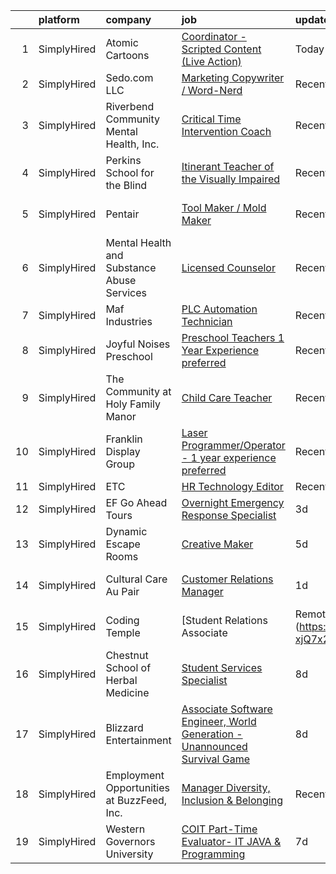 

|    | platform    | company                                    | job                                                                                                                                                                                        | update_time   | location               |
|---:|:------------|:-------------------------------------------|:-------------------------------------------------------------------------------------------------------------------------------------------------------------------------------------------|:--------------|:-----------------------|
|  1 | SimplyHired | Atomic Cartoons                            | [Coordinator - Scripted Content (Live Action)](https://www.simplyhired.com/job/oFnJ5jolc6udUOOlsO3ea4-_VI8gmMDbqK-xCZ7KN4DNwL_u5mwmFg?q=creative+programming)                              | Today         | Los Angeles, CA        |
|  2 | SimplyHired | Sedo.com LLC                               | [Marketing Copywriter / Word-Nerd](https://www.simplyhired.com/job/LZP_Ovcp4e5v6ByHyZJQMsFjQoGnwD42FevH03biFKuDa57D0y27mw?q=creative+programming)                                          | Recently      | Boston, MA             |
|  3 | SimplyHired | Riverbend Community Mental Health, Inc.    | [Critical Time Intervention Coach](https://www.simplyhired.com/job/IOwErGamPZ6qvEVZgJsQ9BlHi1kQbTHGAjgt3RdtsX3oxBNCU38ASA?q=creative+programming)                                          | Recently      | Concord, NH            |
|  4 | SimplyHired | Perkins School for the Blind               | [Itinerant Teacher of the Visually Impaired](https://www.simplyhired.com/job/788ablg0AuYha4gFqYAs1lnf7RWsJoVot1dsa7XsiUmdR0U3KnNWBg?q=creative+programming)                                | Recently      | Watertown, MA          |
|  5 | SimplyHired | Pentair                                    | [Tool Maker / Mold Maker](https://www.simplyhired.com/job/SV3jmx27VrnDRzxDNPyxjisKv3aBPTrjeqQ9m_aej_zRcL54uoD2ig?q=creative+programming)                                                   | Recently      | New Brighton, MN       |
|  6 | SimplyHired | Mental Health and Substance Abuse Services | [Licensed Counselor](https://www.simplyhired.com/job/zbwx0u6JxCU1cui3cVn_pdmiuASpjcLS7DaKArEvnKfwsaMqp6EiIQ?q=creative+programming)                                                        | Recently      | Buffalo Grove, IL      |
|  7 | SimplyHired | Maf Industries                             | [PLC Automation Technician](https://www.simplyhired.com/job/LOLpcy-E3ac4GthNms29tUOqseje7V99rUVRcjrLOCmAMnyFepMMtg?q=creative+programming)                                                 | Recently      | Union Gap, WA          |
|  8 | SimplyHired | Joyful Noises Preschool                    | [Preschool Teachers 1 Year Experience preferred](https://www.simplyhired.com/job/OewPZIHo9fkke6F6wHqaAiUgZntqybYJW73C6t8Ec5yNqwD_1iN7hA?q=creative+programming)                            | Recently      | Topsfield, MA          |
|  9 | SimplyHired | The Community at Holy Family Manor         | [Child Care Teacher](https://www.simplyhired.com/job/AOKgnwsnUKzxzUfYVXB8mgrc3aVcac8tBsHuHQiPz2q84Jdsf_IX_Q?q=creative+programming)                                                        | Recently      | Pittsburgh, PA         |
| 10 | SimplyHired | Franklin Display Group                     | [Laser Programmer/Operator - 1 year experience preferred](https://www.simplyhired.com/job/gmUWU0_Lwm_KOtMZl3hGXFFjMyDmtipYJzK6RDKejRJcMBUawz0gQg?q=creative+programming)                   | Recently      | Belvidere, IL          |
| 11 | SimplyHired | ETC                                        | [HR Technology Editor](https://www.simplyhired.com/job/H7I9d1vWqp27M6pTKd34VzdzK6t1ILuI2tM_Qk4u0HQSNJdndh7U9Q?q=creative+programming)                                                      | Recently      | Remote                 |
| 12 | SimplyHired | EF Go Ahead Tours                          | [Overnight Emergency Response Specialist](https://www.simplyhired.com/job/u5yEGmVlVG7naDOrqOWt1jydcFlvXHkKF7MDDGd230GS-MtFDei7YA?q=creative+programming)                                   | 3d            | Remote                 |
| 13 | SimplyHired | Dynamic Escape Rooms                       | [Creative Maker](https://www.simplyhired.com/job/uN3llnvWrFbUkK3uoCiC-3Cy6B-F1oCmkrYsvDiwfWMN9k09MkMYVQ?q=creative+programming)                                                            | 5d            | Tempe, AZ              |
| 14 | SimplyHired | Cultural Care Au Pair                      | [Customer Relations Manager](https://www.simplyhired.com/job/yMAnENNQU-HGTr9DlL31Oi0YGM9OhLr6BhtUbjefvO4rLDQM7yslTg?q=creative+programming)                                                | 1d            | Austin, TX +1 location |
| 15 | SimplyHired | Coding Temple                              | [Student Relations Associate | Remote](https://www.simplyhired.com/job/dvUd7fP5L2VF1Z44nbQLLCcS-xjQ7x27I5fhRWijBJhPKII9s6mfhg?q=creative+programming)                                      | Recently      | Remote                 |
| 16 | SimplyHired | Chestnut School of Herbal Medicine         | [Student Services Specialist](https://www.simplyhired.com/job/YiVsNqmV-52Fk4-U-T5-MXdfJ7Ydt4EQyDnK02uiFRj9MZq2WVCqMg?q=creative+programming)                                               | 8d            | Remote                 |
| 17 | SimplyHired | Blizzard Entertainment                     | [Associate Software Engineer, World Generation - Unannounced Survival Game](https://www.simplyhired.com/job/YifGn-CGiKRDeJBLOFSnu0ZMQS3-hNRT1NhLmR98HInob1KQi4dvGQ?q=creative+programming) | 8d            | Irvine, CA             |
| 18 | SimplyHired | Employment Opportunities at BuzzFeed, Inc. | [Manager Diversity, Inclusion & Belonging](https://www.simplyhired.com/job/7TosZghfR39WrXJf97jSn6WU6_FmLwrjwKfhqK2zV4Ee7xvB4v8eew?q=creative+programming)                                  | Recently      | Los Angeles, CA        |
| 19 | SimplyHired | Western Governors University               | [COIT Part-Time Evaluator- IT JAVA & Programming](https://www.simplyhired.com/job/hU5xCdV8cvn1M2sWU-x20MSa0rJmGRB769t2vwBzKBoP75CRR4eGog?q=creative+programming)                           | 7d            | Remote                 |